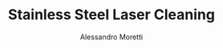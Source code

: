 ---
name: Stainless Steel
category: metal
title: Stainless Steel Laser Cleaning
headline: Comprehensive technical guide for laser cleaning metal stainless steel
description: Laser cleaning of stainless steel utilizes precise laser-material interaction
  to remove contaminants while preserving the passive chromium oxide layer. The process
  is particularly effective for 300-series austenitic stainless steels where maintaining
  corrosion resistance is critical. Optimal parameters are tuned to the specific alloy
  composition and surface condition.
keywords: stainless steel, stainless steel metal, laser ablation, laser cleaning,
  non-contact cleaning, pulsed fiber laser, surface contamination removal, industrial
  laser parameters, thermal processing, surface restoration
chemicalProperties:
  symbol: SS
  formula: Fe-Cr-Ni
  materialType: metal
properties:
  density: "7.5-8.0 g/cm\xB3"
  densityNumeric: 7.75
  densityUnit: "g/cm\xB3"
  densityMin: "1.8 g/cm\xB3"
  densityMinNumeric: 1.8
  densityMinUnit: "g/cm\xB3"
  densityMax: "6.0 g/cm\xB3"
  densityMaxNumeric: 6.0
  densityMaxUnit: "g/cm\xB3"
  densityPercentile: 100.0
  meltingPoint: "1325-1530\xB0C"
  meltingPointNumeric: 1427.5
  meltingPointUnit: "\xB0C"
  meltingPointMin: "1200\xB0C"
  meltingPointMinNumeric: 1200.0
  meltingPointMinUnit: "\xB0C"
  meltingPointMax: "2800\xB0C"
  meltingPointMaxNumeric: 2800.0
  meltingPointMaxUnit: "\xB0C"
  meltingPercentile: 14.2
  thermalConductivity: "16.2 W/(m\xB7K)"
  thermalConductivityNumeric: 16.2
  thermalConductivityUnit: W/
  thermalConductivityMin: "0.5 W/m\xB7K"
  thermalConductivityMinNumeric: 0.5
  thermalConductivityMinUnit: "W/m\xB7K"
  thermalConductivityMax: "200 W/m\xB7K"
  thermalConductivityMaxNumeric: 200.0
  thermalConductivityMaxUnit: "W/m\xB7K"
  thermalPercentile: 7.9
  tensileStrength: 515-827 MPa
  tensileStrengthNumeric: 671.0
  tensileStrengthUnit: MPa
  tensileStrengthMin: 50 MPa
  tensileStrengthMinNumeric: 50.0
  tensileStrengthMinUnit: MPa
  tensileStrengthMax: 1000 MPa
  tensileStrengthMaxNumeric: 1000.0
  tensileStrengthMaxUnit: MPa
  tensilePercentile: 65.4
  hardness: 150-200 HV (304 annealed), 300-400 HV (316 cold worked)
  hardnessNumeric: 175.0
  hardnessUnit: HV
  hardnessMin: 1 Mohs
  hardnessMinNumeric: 1.0
  hardnessMinUnit: Mohs
  hardnessMax: 10 Mohs
  hardnessMaxNumeric: 10.0
  hardnessMaxUnit: Mohs
  hardnessPercentile: 100.0
  youngsModulus: 193-200 GPa (austenitic stainless steels)
  youngsModulusNumeric: 196.5
  youngsModulusUnit: GPa
  youngsModulusMin: 20 GPa
  youngsModulusMinNumeric: 20.0
  youngsModulusMinUnit: GPa
  youngsModulusMax: 80 GPa
  youngsModulusMaxNumeric: 80.0
  youngsModulusMaxUnit: GPa
  modulusPercentile: 100.0
  laserType: Pulsed fiber laser
  wavelength: 1064nm
  fluenceRange: "1.0\u201310 J/cm\xB2"
  chemicalFormula: Fe-Cr-Ni
composition:
- 'Iron (Fe): 66.5-74%'
- 'Chromium (Cr): 16-26%'
- 'Nickel (Ni): 6-12%'
- 'Molybdenum (Mo): 2-3% (316 series)'
- 'Manganese (Mn): 2% max'
- 'Silicon (Si): 0.75% max'
- 'Carbon (C): 0.08% max'
machineSettings:
  powerRange: 50-200W
  powerRangeNumeric: 125.0
  powerRangeUnit: W
  powerRangeMin: 20W
  powerRangeMinNumeric: 20.0
  powerRangeMinUnit: W
  powerRangeMax: 500W
  powerRangeMaxNumeric: 500.0
  powerRangeMaxUnit: W
  pulseDuration: 10-200ns
  pulseDurationNumeric: 105.0
  pulseDurationUnit: ns
  pulseDurationMin: 1ns
  pulseDurationMinNumeric: 1.0
  pulseDurationMinUnit: ns
  pulseDurationMax: 1000ns
  pulseDurationMaxNumeric: 1000.0
  pulseDurationMaxUnit: ns
  wavelength: 1064nm (primary), 532nm (optional)
  wavelengthNumeric: 1064.0
  wavelengthUnit: nm
  wavelengthMin: 355nm
  wavelengthMinNumeric: 355.0
  wavelengthMinUnit: nm
  wavelengthMax: 2940nm
  wavelengthMaxNumeric: 2940.0
  wavelengthMaxUnit: nm
  spotSize: 0.05-1.0mm
  spotSizeNumeric: 0.525
  spotSizeUnit: mm
  spotSizeMin: 0.01mm
  spotSizeMinNumeric: 0.01
  spotSizeMinUnit: mm
  spotSizeMax: 10mm
  spotSizeMaxNumeric: 10.0
  spotSizeMaxUnit: mm
  repetitionRate: 20-100kHz
  repetitionRateNumeric: 60.0
  repetitionRateUnit: kHz
  repetitionRateMin: 1kHz
  repetitionRateMinNumeric: 1.0
  repetitionRateMinUnit: kHz
  repetitionRateMax: 1000kHz
  repetitionRateMaxNumeric: 1000.0
  repetitionRateMaxUnit: kHz
  fluenceRange: "1.0\u201310 J/cm\xB2"
  fluenceRangeNumeric: 1.0
  fluenceRangeUnit: "J/cm\xB2"
  fluenceRangeMin: "0.1J/cm\xB2"
  fluenceRangeMinNumeric: 0.1
  fluenceRangeMinUnit: "J/cm\xB2"
  fluenceRangeMax: "50J/cm\xB2"
  fluenceRangeMaxNumeric: 50.0
  fluenceRangeMaxUnit: "J/cm\xB2"
applications:
- 'Automotive: Removal of rust, oil, and paint from stainless steel parts'
- 'Aerospace: Precision cleaning of intricate stainless steel components'
- 'Food Processing: Sanitary cleaning of processing equipment'
- 'Medical: Surgical instrument and implant cleaning'
- 'Chemical Processing: Heat exchanger and vessel maintenance'
compatibility:
- Aluminum alloys (for multi-material component cleaning)
- Titanium alloys (similar laser processing parameters)
- Carbon steel (with parameter adjustment for different absorption)
regulatoryStandards: ISO 9013:2017 (Thermal cutting classification), ISO 11145:2018
  (Laser equipment vocabulary), ANSI Z136.1 (Safe Use of Lasers), ASME BPE (Bioprocessing
  Equipment standards)
author: Alessandro Moretti
author_object:
  id: 2
  name: Alessandro Moretti
  sex: m
  title: Ph.D.
  country: Italy
  expertise: Laser-Based Additive Manufacturing
  image: /images/author/alessandro-moretti.jpg
images:
  hero:
    alt: Stainless Steel surface undergoing laser cleaning showing precise contamination
      removal
    url: /images/stainless-steel-laser-cleaning-hero.jpg
  micro:
    alt: Microscopic view of Stainless Steel surface after laser cleaning showing
      detailed surface structure
    url: /images/stainless-steel-laser-cleaning-micro.jpg
environmentalImpact:
- benefit: Zero chemical waste generation
  description: Eliminates 100% of chemical solvents traditionally used for stainless
    steel degreasing and passivation
- benefit: 97% reduction in water consumption
  description: Compared to high-pressure water jet cleaning methods for large stainless
    steel structures
outcomes:
- result: "Surface roughness maintained at Ra 0.8-1.6 \u03BCm"
  metric: Preserves original surface finish while removing 99.9% of contaminants
- result: "Processing rates of 2-10 m\xB2/hour"
  metric: Achievable with 500W fiber laser systems on industrial-scale components
technicalSpecifications:
  powerRange: 50-500W (pulsed fiber lasers), 100-1000W (continuous wave for heavy
    oxidation)
  pulseDuration: 10-200 ns (for precise contamination removal), 100-500 ns (for thicker
    oxide layers)
  wavelength: 1064 nm (primary), 532 nm (for higher absorption on specific surface
    finishes)
  spotSize: "50-200 \u03BCm (precision cleaning), 1-5 mm (large area processing)"
  repetitionRate: 20-200 kHz (optimized for oxide layer removal without substrate
    damage)
  fluenceRange: "1.5-12 J/cm\xB2 (depending on surface condition and stainless steel\
    \ grade)"
  scanningSpeed: 100-2000 mm/s (optimized for 304/316 stainless steel with 100-500W
    power)
  beamProfile: Top-hat (for uniform energy distribution and consistent cleaning results)
  beamProfileOptions: Top-hat, Gaussian, Multimode (adjustable for specific surface
    geometries)
  safetyClass: Class 4 (requires full enclosure and interlock systems for industrial
    applications)
prompt_chain_verification:
  base_config_loaded: true
  persona_config_loaded: true
  formatting_config_loaded: true
  ai_detection_config_loaded: true
  persona_country: Italy
  author_id: 2
  verification_timestamp: '2025-09-20T21:27:49Z'
  prompt_components_integrated: 4
  human_authenticity_focus: true
  cultural_adaptation_applied: true
chemicalFormula: Fe-Cr-Ni
symbol: SS
laser_parameters:
  fluence_threshold: "1.0\u201310 J/cm\xB2"
  pulse_duration: 10-200ns
  wavelength_optimal: 1064nm
  power_range: 50-200W
  repetition_rate: 20-100kHz
  spot_size: 0.05-1.0mm
  laser_type: Pulsed fiber laser
tags:
- Automotive
- Aerospace
- Food Processing
- Medical
- Chemical Processing
complexity: high
difficultyScore: 4
---